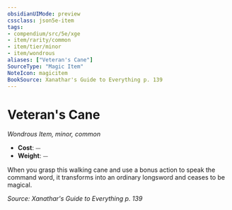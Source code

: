 ```yaml
---
obsidianUIMode: preview
cssclass: json5e-item
tags:
- compendium/src/5e/xge
- item/rarity/common
- item/tier/minor
- item/wondrous
aliases: ["Veteran's Cane"]
SourceType: "Magic Item"
NoteIcon: magicitem
BookSource: Xanathar's Guide to Everything p. 139
---
```

# Veteran's Cane
*Wondrous Item, minor, common*  

- **Cost**: ⏤
- **Weight**: ⏤

When you grasp this walking cane and use a bonus action to speak the command word, it transforms into an ordinary longsword and ceases to be magical.

*Source: Xanathar's Guide to Everything p. 139*